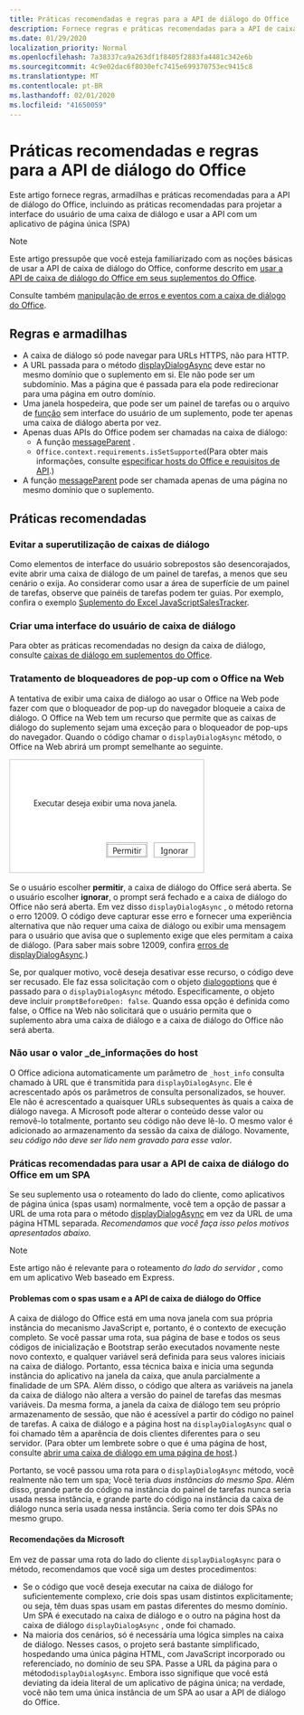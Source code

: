 ```yaml
---
title: Práticas recomendadas e regras para a API de diálogo do Office
description: Fornece regras e práticas recomendadas para a API de caixa de diálogo do Office, como as práticas recomendadas para um aplicativo de página única (SPA)
ms.date: 01/29/2020
localization_priority: Normal
ms.openlocfilehash: 7a38337ca9a263df1f8405f2883fa4481c342e6b
ms.sourcegitcommit: 4c9e02dac6f8030efc7415e699370753ec9415c8
ms.translationtype: MT
ms.contentlocale: pt-BR
ms.lasthandoff: 02/01/2020
ms.locfileid: "41650059"
---
```

# <a name="best-practices-and-rules-for-the-office-dialog-api"></a>Práticas recomendadas e regras para a API de diálogo do Office

Este artigo fornece regras, armadilhas e práticas recomendadas para a API de diálogo do Office, incluindo as práticas recomendadas para projetar a interface do usuário de uma caixa de diálogo e usar a API com um aplicativo de página única (SPA)

> [!NOTE]
> Este artigo pressupõe que você esteja familiarizado com as noções básicas de usar a API de caixa de diálogo do Office, conforme descrito em [usar a API de caixa de diálogo do Office em seus suplementos do Office](dialog-api-in-office-add-ins.md).
> 
> Consulte também [manipulação de erros e eventos com a caixa de diálogo do Office](dialog-handle-errors-events.md).

## <a name="rules-and-gotchas"></a>Regras e armadilhas

- A caixa de diálogo só pode navegar para URLs HTTPS, não para HTTP.
- A URL passada para o método [displayDialogAsync](/javascript/api/office/office.ui) deve estar no mesmo domínio que o suplemento em si. Ele não pode ser um subdomínio. Mas a página que é passada para ela pode redirecionar para uma página em outro domínio.
- Uma janela hospedeira, que pode ser um painel de tarefas ou o arquivo de [função](/office/dev/add-ins/reference/manifest/functionfile) sem interface do usuário de um suplemento, pode ter apenas uma caixa de diálogo aberta por vez.
- Apenas duas APIs do Office podem ser chamadas na caixa de diálogo:
  - A função [messageParent](/javascript/api/office/office.ui#messageparent-message-) .
  - `Office.context.requirements.isSetSupported`(Para obter mais informações, consulte [especificar hosts do Office e requisitos de API](specify-office-hosts-and-api-requirements.md).)
- A função [messageParent](/javascript/api/office/office.ui#messageparent-message-) pode ser chamada apenas de uma página no mesmo domínio que o suplemento.

## <a name="best-practices"></a>Práticas recomendadas

### <a name="avoid-overusing-dialog-boxes"></a>Evitar a superutilização de caixas de diálogo

Como elementos de interface do usuário sobrepostos são desencorajados, evite abrir uma caixa de diálogo de um painel de tarefas, a menos que seu cenário o exija. Ao considerar como usar a área de superfície de um painel de tarefas, observe que painéis de tarefas podem ter guias. Por exemplo, confira o exemplo [Suplemento do Excel JavaScriptSalesTracker](https://github.com/OfficeDev/Excel-Add-in-JavaScript-SalesTracker).

### <a name="designing-a-dialog-box-ui"></a>Criar uma interface do usuário de caixa de diálogo

Para obter as práticas recomendadas no design da caixa de diálogo, consulte [caixas de diálogo em suplementos do Office](../design/dialog-boxes.md).

### <a name="handling-pop-up-blockers-with-office-on-the-web"></a>Tratamento de bloqueadores de pop-up com o Office na Web

A tentativa de exibir uma caixa de diálogo ao usar o Office na Web pode fazer com que o bloqueador de pop-up do navegador bloqueie a caixa de diálogo. O Office na Web tem um recurso que permite que as caixas de diálogo do suplemento sejam uma exceção para o bloqueador de pop-ups do navegador. Quando o código chamar o `displayDialogAsync` método, o Office na Web abrirá um prompt semelhante ao seguinte.

![O prompt que um suplemento pode gerar para evitar bloqueadores de pop-ups no navegador.](../images/dialog-prompt-before-open.png)

Se o usuário escolher **permitir**, a caixa de diálogo do Office será aberta. Se o usuário escolher **ignorar**, o prompt será fechado e a caixa de diálogo do Office não será aberta. Em vez disso `displayDialogAsync` , o método retorna o erro 12009. O código deve capturar esse erro e fornecer uma experiência alternativa que não requer uma caixa de diálogo ou exibir uma mensagem para o usuário que avisa que o suplemento exige que eles permitam a caixa de diálogo. (Para saber mais sobre 12009, confira [erros de displayDialogAsync](dialog-handle-errors-events.md#errors-from-displaydialogasync).)

Se, por qualquer motivo, você deseja desativar esse recurso, o código deve ser recusado. Ele faz essa solicitação com o objeto [dialogoptions](/javascript/api/office/office.dialogoptions) que é passado para o `displayDialogAsync` método. Especificamente, o objeto deve incluir `promptBeforeOpen: false`. Quando essa opção é definida como false, o Office na Web não solicitará que o usuário permita que o suplemento abra uma caixa de diálogo e a caixa de diálogo do Office não será aberta.

### <a name="do-not-use-the-_host_info-value"></a>Não usar o valor \_de\_informações do host

O Office adiciona automaticamente um parâmetro de `_host_info` consulta chamado à URL que é transmitida para `displayDialogAsync`. Ele é acrescentado após os parâmetros de consulta personalizados, se houver. Ele não é acrescentado a quaisquer URLs subsequentes às quais a caixa de diálogo navega. A Microsoft pode alterar o conteúdo desse valor ou removê-lo totalmente, portanto seu código não deve lê-lo. O mesmo valor é adicionado ao armazenamento da sessão da caixa de diálogo. Novamente, *seu código não deve ser lido nem gravado para esse valor*.

### <a name="best-practices-for-using-the-office-dialog-api-in-an-spa"></a>Práticas recomendadas para usar a API de caixa de diálogo do Office em um SPA

Se seu suplemento usa o roteamento do lado do cliente, como aplicativos de página única (spas usam) normalmente, você tem a opção de passar a URL de uma rota para o método [displayDialogAsync](/javascript/api/office/office.ui) em vez da URL de uma página HTML separada. *Recomendamos que você faça isso pelos motivos apresentados abaixo.*

> [!NOTE]
> Este artigo não é relevante para o roteamento *do lado do servidor* , como em um aplicativo Web baseado em Express.

#### <a name="problems-with-spas-and-the-office-dialog-api"></a>Problemas com o spas usam e a API de caixa de diálogo do Office

A caixa de diálogo do Office está em uma nova janela com sua própria instância do mecanismo JavaScript e, portanto, é o contexto de execução completo. Se você passar uma rota, sua página de base e todos os seus códigos de inicialização e Bootstrap serão executados novamente neste novo contexto, e qualquer variável será definida para seus valores iniciais na caixa de diálogo. Portanto, essa técnica baixa e inicia uma segunda instância do aplicativo na janela da caixa, que anula parcialmente a finalidade de um SPA. Além disso, o código que altera as variáveis na janela da caixa de diálogo não altera a versão do painel de tarefas das mesmas variáveis. Da mesma forma, a janela da caixa de diálogo tem seu próprio armazenamento de sessão, que não é acessível a partir do código no painel de tarefas. A caixa de diálogo e a página host na `displayDialogAsync` qual o foi chamado têm a aparência de dois clientes diferentes para o seu servidor. (Para obter um lembrete sobre o que é uma página de host, consulte [abrir uma caixa de diálogo em uma página de host](dialog-api-in-office-add-ins.md#open-a-dialog-box-from-a-host-page).)

Portanto, se você passou uma rota para o `displayDialogAsync` método, você realmente não tem um spa; Você teria *duas instâncias do mesmo Spa*. Além disso, grande parte do código na instância do painel de tarefas nunca seria usada nessa instância, e grande parte do código na instância da caixa de diálogo nunca seria usada nessa instância. Seria como ter dois SPAs no mesmo grupo.

#### <a name="microsoft-recommendations"></a>Recomendações da Microsoft

Em vez de passar uma rota do lado do cliente `displayDialogAsync` para o método, recomendamos que você siga um destes procedimentos:

* Se o código que você deseja executar na caixa de diálogo for suficientemente complexo, crie dois spas usam distintos explicitamente; ou seja, têm duas spas usam em pastas diferentes do mesmo domínio. Um SPA é executado na caixa de diálogo e o outro na página host da caixa de diálogo `displayDialogAsync` , onde foi chamado. 
* Na maioria dos cenários, só é necessária uma lógica simples na caixa de diálogo. Nesses casos, o projeto será bastante simplificado, hospedando uma única página HTML, com JavaScript incorporado ou referenciado, no domínio de seu SPA. Passe a URL da página para o método`displayDialogAsync`. Embora isso signifique que você está deviating da ideia literal de um aplicativo de página única; na verdade, você não tem uma única instância de um SPA ao usar a API de diálogo do Office.
